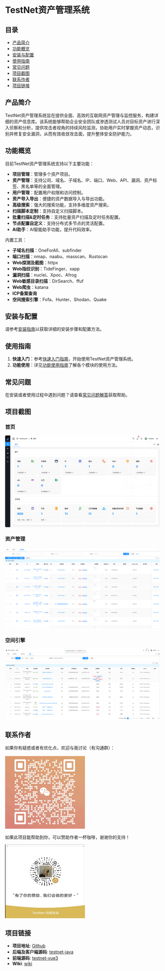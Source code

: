 # TestNet资产管理系统

## 目录
- [产品简介](#产品简介)
- [功能概览](#功能概览)
- [安装与配置](#安装与配置)
- [使用指南](#使用指南)
- [常见问题](#常见问题)
- [项目截图](#项目截图)
- [联系作者](#联系作者)
- [项目链接](#项目链接)

## 产品简介
TestNet资产管理系统旨在提供全面、高效的互联网资产管理与监控服务，构建详细的资产信息库。该系统能够帮助企业安全团队或渗透测试人员对目标资产进行深入侦察和分析，提供攻击者视角的持续风险监测，协助用户实时掌握资产动态，识别并修复安全漏洞，从而有效收敛攻击面，提升整体安全防护能力。

## 功能概览
目前TestNet资产管理系统支持以下主要功能：
- **项目管理**：管理多个资产项目。
- **资产管理**：支持公司、域名、子域名、IP、端口、Web、API、漏洞、资产标签、黑名单等的全面管理。
- **用户管理**：配置用户权限和访问控制。
- **资产导入导出**：便捷的资产数据导入与导出功能。
- **高级搜索**：强大的搜索功能，支持多维度资产搜索。
- **扫描脚本定制**：支持自定义扫描脚本。
- **批量扫描&定时任务**：支持批量资产扫描及定时任务配置。
- **节点配置自定义**：支持分布式多节点的灵活配置。
- **AI助手**：AI智能助手功能，提升代码效率。

内置工具：
- **子域名扫描**：OneForAll、subfinder
- **端口扫描**：nmap、naabu、masscan、Rustscan
- **Web探测及截图**：httpx
- **Web指纹识别**：TideFinger、xapp
- **漏洞扫描**：nuclei、Xpoc、Afrog
- **Web敏感目录扫描**：DirSearch、ffuf
- **Web爬虫**：katana
- **ICP备案查询**
- **空间搜索引擎**：Fofa、Hunter、Shodan、Quake

## 安装与配置
请参考[安装指南](https://github.com/testnet0/testnet/wiki/Install)以获取详细的安装步骤和配置方法。

## 使用指南
1. **快速入门**：参考[快速入门指南](https://github.com/testnet0/testnet/wiki/Quick-Guide)，开始使用TestNet资产管理系统。
2. **功能使用**：详见[功能使用指南](https://github.com/testnet0/testnet/wiki/Use-Guide)了解各个模块的使用方法。

## 常见问题
在安装或者使用过程中遇到问题？请查看[常见问题解答](https://github.com/testnet0/testnet/wiki/FAQ)获取帮助。

## 项目截图

### 首页
![首页](/doc/img/dashboard.png)

### 资产管理
![资产管理](/doc/img/assets.png)

### 空间引擎
![空间引擎](/doc/img/search_engine.png)

## 联系作者
如果你有疑惑或者有优化点，欢迎与我讨论（有沟通群）：

<img src="/doc/img/wechat.png" width="260" height="240" alt="微信群">

如果此项目能帮助到你，可以赞助作者一杯咖啡，谢谢你的支持！

<img src="/doc/img/qrcode.png" width="260" height="240" alt="赞赏码">

## 项目链接
- **项目地址**: [Github](https://github.com/testnet0/testnet)
- **后端及客户端源码**: [testnet-java](https://github.com/testnet0/testnet-java)
- **前端源码**: [testnet-vue3](https://github.com/testnet0/testnet-vue3)
- **Wiki**: [wiki](https://github.com/testnet0/testnet/wiki)
